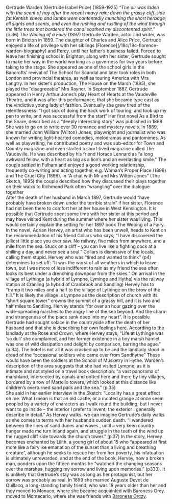 Gertrude Warden (Gertrude Isabel Price) (1859-1925)
_“The air was laden with the scent of hay after the recent heavy rain; down the grassy cliff-side fat Kentish sheep and lambs were contentedly munching the short herbage; all sights and scents, and even the rushing and rustling of the wind through the little trees that bordered the canal soothed my discontented spirit.”_ (p.36) _The Wooing of a Fairy_ (1897)
Gertrude Warden, actor and writer, was born in Brixton in 1859. The daughter of Charles and Alice Price, Gertrude enjoyed a life of privilege with her siblings [Florence]{/19c/19c-florence-warden-biography) and Percy, until her father’s business failed. Forced to leave her finishing school in Brighton, along with her sister, Gertrude sought to make her way in the world working as a governess for two years before taking to the stage. She appeared as one of the school girls in the Bancrofts’ revival of The School for Scandal and later took roles in both London and provincial theatres, as well as touring America with Mrs Langtry. In her sister’s production, The House on the Marsh (1885), she played the “disagreeable” Mrs Rayner. 
In September 1887, Gertrude appeared in Henry Arthur Jones’s play Heart of Hearts at the Vaudeville Theatre, and it was after this performance, that she became type cast as the vindictive young lady of fashion.    Eventually she grew tired of the relentlessness: “I got sick of doing the hack work of touring, and took up my pen to write, and was successful from the start”  Her first novel As a Bird to the Snare, described as a “deeply interesting story” was published in 1888.  She was to go on to write over 30 romance and mystery novels.
In 1889, she married John William (Wilton) Jones, playwright and journalist who was known for writing light-hearted comedies, melodramas and pantomimes.  As well as playwriting, he contributed poetry and was sub-editor for Town and Country magazine and even started a short-lived magazine called The Vaudeville. He was described by his friend Horace Lennard as “a long awkward fellow, with a heart as big as a lion’s and an everlasting smile.”   The couple settled in Fulham and enjoyed a good working relationship, frequently co-writing and acting together, e.g. Woman’s Proper Place (1896)  and The Cruel City (1896).  In “A chat with Mr and Mrs Wilton Jones” (The Sketch, 1895) the couple described how they discussed their plays together on their walks to Richmond Park often “wrangling” over the dialogue together  
After the death of her husband in March 1897, Gertrude would “have probably have broken down under the terrible strain” if her sister, Florence had not been there to comfort her at her house in West Kensington.  It is possible that Gertrude spent some time with her sister at this period and may have visited Kent during the summer where her sister was living. This would certainly explain the setting for her 1897 book The Wooing of a Fairy. 
In the novel, Adrian Hervey, an artist who has been unwell, heads to Kent on the recommendation of his friend Collars who says; “I have discovered the jolliest little place you ever saw. No railway, five miles from anywhere, and a mile from the sea. Stuck on a cliff – you can live like a fighting cock at a shilling a day, and never see a soul.” Collars is dismissive of the locals, calling them stupid. 
Hervey who was “tired and wanted to think” (p4) determines to set off: “It was the worst of all weathers in which to leave town, but I was more of less indifferent to rain as my friend the sea often looks its best under a drenching downpour from the skies.” 
On arrival in the village of Lythinge (a hybrid of Lympne, Lyminge and Hythe) via the railway station at Cranling (a hybrid of Cranbrook and Sandling) Hervey has to “tramp it two miles and a half to the village of Lythinge on the brow of the hill.” It is likely the village is Lympne as the description of church with its “short square tower” crowns the summit of a grassy hill, and it is two and half miles to Sandling. 
Hervey stands “for over an hour gazing over the wide-spreading marshes to the angry line of the sea beyond. And the charm and strangeness of the place sank deep into my heart”.  It is possible Gertrude had sought solace in the countryside after the death of her husband and that she is describing her own feelings here.
According to the landlady at the Rose and Crown, where Hervey stays, “Life at Lythinge was ‘so dull’ she complained, and her former existence in a tiny marsh hamlet was one of wild dissipation and delight by comparison, barring the ague.” (p.34).  The hotel is not all it was cracked up to be and the landlady stood in dread of the “occasional soldiers who came over from Sandhythe” These would have been the soldiers at the School of Musketry in Hythe.
Warden’s description of the area suggests that she had visited Lympne, as it is intimate and not styled on a travel book description: “a vast panorama of marshland, intersected by canals and dotted here and there by tiny villages, bordered by a row of Martello towers, which looked at this distance like children’s overturned sand pails and the sea.” (p.35)  
She said in her earlier interview in the Sketch: “Locality has a great effect on me. What I mean is that an old castle, or a moated grange at once seem peopled by a variety of characters as I walk round the building; but I never want to go inside – the interior I prefer to invent; the exterior I generally describe in detail.” 
As Hervey walks, we can imagine Gertrude’s daily walks as she comes to terms with her husband’s sudden death.
“I wandered between the lines of sand dunes and waves , until a very keen country hunger made me turn inland again, and struggle in the teeth of the wind up the rugged cliff side towards the church tower.” (p.37) 
In the story, Hervey becomes enchanted by Lilith, a young girl of about 15 who “appeared at first more like a fairylike emanation of the sunset than a living and breathing creature”, although he seeks to rescue her from her poverty, his infatuation is ultimately unrewarded, and at the end of the book, Hervey, now a broken man, ponders upon the fifteen months he “watched the changing seasons over the marshes, hugging my sorrow and living upon memories.” (p333). 
It is unlikely that Gertrude’s stay was as long as her protagonist, but her sorrow was probably as real. In 1899 she married Auguste Devot de Quillacq, a long-standing family friend, who was 18 years older than her and they moved to Monaco, where she became acquainted with Baroness Orcy.
moved to Montecarlo, where she was friends with [Baroness Orczy](/20c/20c-orczy-biography).  




